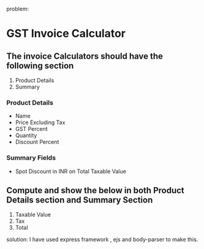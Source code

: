 problem:
# GST Invoice Calculator
## The invoice Calculators should have the following section
1. Product Details
2. Summary

### Product Details
* Name
* Price Excluding Tax
* GST Percent
* Quantity
* Discount Percent

### Summary Fields
* Spot Discount in INR on Total Taxable Value

## Compute and show the below in both Product Details section and Summary Section
1. Taxable Value
2. Tax 
3. Total

solution:
I have used express framework , ejs and body-parser to make this. 

